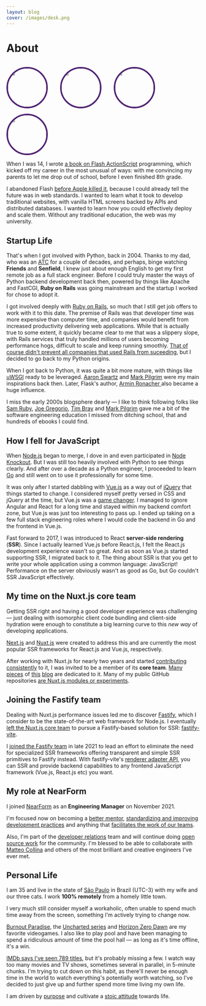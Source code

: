 ```yaml
---
layout: blog
cover: /images/desk.png
---
```


# About

<style>
.avatar {
  margin-top:  1em;
  display: inline-block !important;
  width: 100px !important;
  height: 100px !important;
  border-radius: 54px;
  border: 4px solid #502374 !important;
  margin-right: 2em;
}
</style>

<img src="/images/1.png" class="avatar">
<img src="/images/2.png" class="avatar">
<img src="/images/3.png" class="avatar">
<img src="/images/4.png" class="avatar">

When I was 14, I wrote [a book on Flash ActionScript](/images/book.png) programming, which kicked off my career in the most unusual of ways: with me convincing my parents to let me drop out of school, before I even finished 8th grade.

I abandoned Flash [before Apple killed it](https://www.youtube.com/watch?v=2qe-oNKIeUg), because I could already tell the future was in web standards. I wanted to learn what it took to develop traditional websites, with vanilla HTML screens backed by APIs and distributed databases. I wanted to learn how you could effectively deploy and scale them. Without any traditional education, the web was my university.

## Startup Life

That's when I got involved with Python, back in 2004. Thanks to my dad, who was an [ATC](https://en.wikipedia.org/wiki/Air_traffic_controller) for a couple of decades, and perhaps, binge watching **Friends** and **Senfield**, I knew just about enough English to get my first remote job as a full stack engineer. Before I could truly master the ways of Python backend development back then, powered by things like Apache and FastCGI, **Ruby on Rails** was going mainstream and the startup I worked for chose to adopt it.

I got involved deeply with [Ruby on Rails](https://rubyonrails.org/), so much that I still get job offers to work with it to this date. The premise of Rails was that developer time was more expensive than computer time, and companies would benefit from increased productivity delivering web applications. While that is actually true to some extent, it quickly became clear to me that was a slippery slope, with Rails services that truly handled millions of users becoming performance hogs, difficult to scale and keep running smoothly. <u>That of course didn't prevent all companies that used Rails from suceeding</u>, but I decided to go back to my Python origins.

When I got back to Python, it was quite a bit more mature, with things like [uWSGI](https://uwsgi-docs.readthedocs.io/en/latest/) ready to be leveraged. [Aaron Swartz](https://en.wikipedia.org/wiki/Aaron_Swartz) and [Mark Pilgrim](https://en.wikipedia.org/wiki/Mark_Pilgrim) were my main inspirations back then. Later, Flask's author, [Armin Ronacher
](https://en.wikipedia.org/wiki/Armin_Ronacher) also became a huge influence.

I miss the early 2000s blogsphere dearly — I like to think following folks like [Sam Ruby](https://en.wikipedia.org/wiki/Sam_Ruby), [Joe Gregorio](https://bitworking.org/), [Tim Bray](http://www.tbray.org/ongoing/) and [Mark Pilgrim](https://en.wikipedia.org/wiki/Mark_Pilgrim) gave me a bit of the software engineering education I missed from ditching school, that and hundreds of ebooks I could find.

## How I fell for JavaScript

When [Node.js](https://nodejs.org/) began to merge, I dove in and even participated in [Node Knockout](/2010/sep/05/node-knockout-lessons). But I was still too heavily involved with Python to see things clearly. And after over a decade as a Python engineer, I proceeded to learn [Go](https://golang.org) and still went on to use it professionally for some time.

It was only after I started dabbling with [Vue.js](https://vuejs.org) as a way out of [jQuery](https://jquery.com/) that things started to change. I considered myself pretty versed in CSS and jQuery at the time, but Vue.js was a [game changer](https://hire.jonasgalvez.com.br/2017/jun/23/why-choose-vuejs/). I managed to ignore Angular and React for a long time and stayed within my backend comfort zone, but Vue.js was just too interesting to pass up. I ended up taking on a few full stack engineering roles where I would code the backend in Go and the frontend in Vue.js.

Fast forward to 2017, I was introduced to React **server-side rendering** (**SSR**). Since I actually learned Vue.js before React.js, I felt the React.js development experience wasn't so great. And as soon as Vue.js started supporting SSR, I migrated back to it. The thing about SSR is that you get to write your whole application using a common language: JavaScript! Performance on the server obviously wasn't as good as Go, but Go couldn't SSR JavaScript effectively. 

## My time on the Nuxt.js core team

Getting SSR right and having a good developer experience was challenging — just dealing with isomorphic client code bundling and client-side hydration were enough to constitute a big learning curve to this _new way_ of developing applications. 

[Next.js](https://nextjs.org/) and [Nuxt.js](https://nuxtjs.org/) were created to address this and are currently the most popular SSR frameworks for React.js and Vue.js, respectively.

After working with Nuxt.js for nearly two years and started [contributing consistently](https://github.com/nuxt/nuxt.js/commits?author=galvez) to it, I was invited to be a member of its **core team**. [Many](/2018/aug/12/the-thing-about-nuxt/
) [pieces](/2019/apr/26/revamping-nuxts-http-server/) of [this](/2019/aug/19/the-story-of-nuxtpress) [blog](/2019/apr/27/nuxt-the-hard-parts/) are dedicated to it. Many of my public GitHub repositories [are Nuxt.js modules or experiments](https://github.com/galvez?tab=repositories&q=nuxt&type=&language=&sort=).

## Joining the Fastify team

Dealing with Nuxt.js performance issues led me to discover [Fastify](https://fastify.io), which I consider to be the state-of-the-art web framework for Node.js. I eventually <u>left the Nuxt.js core team</u> to pursue a Fastify-based solution for SSR: [fastify-vite](https://fastify-vite.dev).

I [joined the Fastify team](https://github.com/fastify/fastify/issues/3410) in late 2021 to lead an effort to eliminate the need for specialized SSR frameworks offering transparent and simple SSR primitives to Fastify instead. With fastify-vite's [renderer adapter API](https://fastify-vite.dev/concepts/renderer-adapters.html), you can SSR and provide backend capabilities to any frontend JavaScript framework (Vue.js, React.js etc) you want.

## My role at NearForm

I joined [NearForm](https://nearform.com) as an **Engineering Manager** on November 2021.

I'm focused now on becoming a <u>better mentor</u>, <u>standardizing and improving development practices</u> and anything that <u>facilitates the work of our teams</u>. 

Also, I'm part of the <u>developer relations</u> team and will continue doing <u>open source work</u> for the community. I'm blessed to be able to collaborate with [Matteo Collina](https://twitter.com/matteocollina) and others of the most brilliant and creative engineers I've ever met.

## Personal Life

I am 35 and live in the state of [São Paulo](https://www.google.com/maps/place/State+of+São+Paulo/@-22.4836602,-53.1323443,6z/) in Brazil (UTC-3) with my wife and our three cats. I work **100% remotely** from a homely little town.

I very much still consider myself a workaholic, often unable to spend much time away from the screen, something I'm actively trying to change now. 

[Burnout Paradise](https://en.wikipedia.org/wiki/Burnout_Paradise), the [Uncharted series](https://en.wikipedia.org/wiki/Uncharted) and [Horizon Zero Dawn](https://en.wikipedia.org/wiki/Horizon_Zero_Dawn) are my favorite videogames. I also like to play pool and have been managing to spend a ridiculous amount of time the pool hall — as long as it's time offline, it's a win. 

[IMDb says I've seen 789 titles](https://www.imdb.com/user/ur4323708/ratings), but it's probably missing a few. I watch way too many movies and TV shows, sometimes several in parallel, in 5-minute chunks. I'm trying to cut down on this habit, as there'll never be enough time in the world to watch everything's potentially worth watching, so I've decided to just give up and further spend more time living my own life.

I am driven by <a href="https://www.facebook.com/thedannyroddyweblog/photos/a.1222130331142621.1073741829.160367813985550/1215862991769355/?type=3">purpose</a> and cultivate a <a href="https://en.wikipedia.org/wiki/Meditations">stoic attitude</a> towards life.
